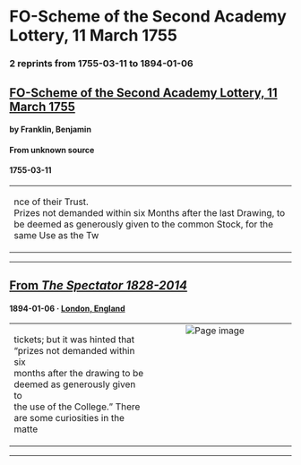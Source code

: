 
# FO-Scheme of the Second Academy Lottery, 11 March 1755

### 2 reprints from 1755-03-11 to 1894-01-06

## [FO-Scheme of the Second Academy Lottery, 11 March 1755](https://founders.archives.gov/documents/Franklin/01-05-02-0144)

#### by Franklin, Benjamin

#### From unknown source

#### 1755-03-11

<table style="width: 100%;"><tr><td style="width: 50%">

nce of their Trust.  
Prizes not demanded within six Months after the last Drawing, to be deemed as generously given to the common Stock, for the same Use as the Tw
</td></tr></table>

---

## [From _The Spectator 1828-2014_](https://archive.org/details/sim_spectator-uk_1894-01-06_72_3419/page/n24/mode/1up?view=theater)

#### 1894-01-06 &middot; [London, England](http://dbpedia.org/resource/London)

<table style="width: 100%;"><tr><td style="width: 50%">

  
tickets; but it was hinted that “prizes not demanded within six  
months after the drawing to be deemed as generously given to  
the use of the College.” There are some curiosities in the matte
</td><td style="width: 50%; max-height: 75%; margin: auto; display: block;">
<img alt="Page image" src="https://iiif.archive.org/iiif/sim_spectator-uk_1894-01-06_72_3419&#0036;24/pct:50.000000,15.742039,37.680210,2.543561/600,/0/default.jpg"/>
</td>
</tr></table>

---

